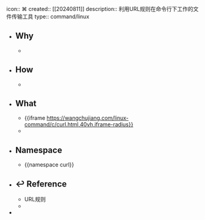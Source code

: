icon:: ⌘
created:: [[20240811]]
description:: 利用URL规则在命令行下工作的文件传输工具
type:: command/linux

- ## Why
  -
- ## How
  -
- ## What
  - {{iframe https://wangchujiang.com/linux-command/c/curl.html,40vh,iframe-radius}}
  -
- ## Namespace
  - {{namespace curl}}
- ## ↩ Reference
  - URL规则
  -
-